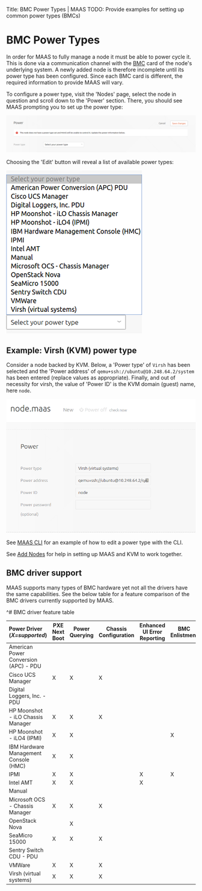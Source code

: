 Title: BMC Power Types | MAAS
TODO:  Provide examples for setting up common power types (BMCs)


# BMC Power Types

In order for MAAS to fully manage a node it must be able to power cycle it.
This is done via a communication channel with the [BMC][bmc-wikipedia] card of
the node's underlying system. A newly added node is therefore incomplete until
its power type has been configured. Since each BMC card is different, the
required information to provide MAAS will vary.

To configure a power type, visit the 'Nodes' page, select the node in question
and scroll down to the 'Power' section. There, you should see MAAS prompting
you to set up the power type:

![power section](../media/installconfig-power-types__section.png)

Choosing the 'Edit' button will reveal a list of available power types:

![power types](../media/installconfig-power-types__types.png)


## Example: Virsh (KVM) power type

Consider a node backed by KVM. Below, a 'Power type' of `Virsh` has been
selected and the 'Power address' of `qemu+ssh://ubuntu@10.248.64.2/system` has
been entered (replace values as appropriate). Finally, and out of necessity for
virsh, the value of 'Power ID' is the KVM domain (guest) name, here `node`.

![power example virsh](../media/installconfig-power-types__example-virsh.png)

See
[MAAS CLI](manage-cli-advanced.md#update-node-hostname-and-power-parameters)
for an example of how to edit a power type with the CLI.

See [Add Nodes](installconfig-add-nodes.md#kvm-guest-nodes) for help in setting
up MAAS and KVM to work together.


## BMC driver support

MAAS supports many types of BMC hardware yet not all the drivers have the same
capabilities. See the below table for a feature comparison of the BMC drivers
currently supported by MAAS.


[bmc-wikipedia]: https://en.wikipedia.org/wiki/Intelligent_Platform_Management_Interface#Baseboard_management_controller

^# BMC driver feature table

  | Power Driver (*X=supported*) | PXE Next Boot | Power Querying | Chassis Configuration | Enhanced UI Error Reporting | BMC Enlistment |
  |:--------------------------------------|-------------|-----------|---------------|-----------------|------------|
  | American Power Conversion (APC) - PDU |             |           |               |                 |            |
  | Cisco UCS Manager                     |      X      |     X     |       X       |                 |            |
  | Digital Loggers, Inc. - PDU           |             |           |               |                 |            |
  | HP Moonshot - iLO Chassis Manager     |      X      |     X     |       X       |                 |            |
  | HP Moonshot - iLO4 (IPMI)             |      X      |     X     |               |                 |     X      |
  | IBM Hardware Management Console (HMC) |      X      |     X     |               |                 |            |
  | IPMI                                  |      X      |     X     |               |       X         |     X      |
  | Intel AMT                             |      X      |     X     |               |       X         |            |
  | Manual                                |             |           |               |                 |            |
  | Microsoft OCS - Chassis Manager       |      X      |     X     |       X       |                 |            |
  | OpenStack Nova                        |             |     X     |               |                 |            |
  | SeaMicro 15000                        |      X      |     X     |       X       |                 |            |
  | Sentry Switch CDU - PDU               |             |           |               |                 |            |
  | VMWare                                |      X      |     X     |       X       |                 |            |
  | Virsh (virtual systems)               |      X      |     X     |       X       |                 |            |
